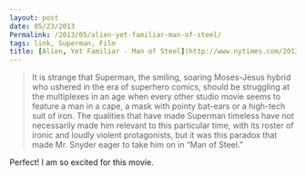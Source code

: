 ```yaml
---
layout: post
date: 05/23/2013
Permalink: /2013/05/alien-yet-familiar-man-of-steel/
tags: link, Superman, Film
title: [Alien, Yet Familiar - Man of Steel](http://www.nytimes.com/2013/05/26/movies/man-of-steel-aims-to-make-superman-relevant-again.html?pagewanted=all&_r=3&)
---
```


<blockquote>
  <p>It is strange that Superman, the smiling, soaring Moses-Jesus hybrid who ushered in the era of superhero comics, should be struggling at the multiplexes in an age when every other studio movie seems to feature a man in a cape, a mask with pointy bat-ears or a high-tech suit of iron. The qualities that have made Superman timeless have not necessarily made him relevant to this particular time, with its roster of ironic and loudly violent protagonists, but it was this paradox that made Mr. Snyder eager to take him on in &#8220;Man of Steel.&#8221;</p>
</blockquote>

<p>Perfect! I am so excited for this movie.</p>